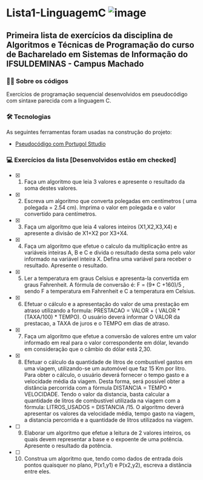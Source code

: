 # Lista1-LinguagemC ![image](https://img.shields.io/badge/C-00599C?style=for-the-badge&logo=c&logoColor=white)

## Primeira lista de exercícios da disciplina de Algoritmos e Técnicas de Programação do curso de Bacharelado em Sistemas de Informação do IFSULDEMINAS - Campus Machado

### 👨‍💻 Sobre os códigos
Exercícios de programação sequencial desenvolvidos em pseudocódigo com sintaxe parecida com a linguagem C.

### 🛠 Tecnologias

As seguintes ferramentas foram usadas na construção do projeto:

- [Pseudocódigo com Portugol Sttudio](http://lite.acad.univali.br/portugol/)

### 💻 Exercícios da lista [Desenvolvidos estão em checked]

- [x] 1.	Faça um algoritmo que leia 3 valores e apresente o resultado da soma destes valores. 
- [x] 2.	Escreva um algoritmo que converta polegadas em centímetros ( uma polegada = 2.54 cm). Imprima o valor em polegada e o valor convertido para centímetros.
- [x] 3.	Faça um algoritmo que leia 4 valores inteiros (X1,X2,X3,X4) e apresente a divisão de X1+X2 por X3+X4.
- [x] 4.	Faça um algoritmo que efetue o calculo da multiplicação entre as variáveis inteiras A, B e C e divida o resultado desta soma pelo valor informado na variável inteira X.  Defina uma variável para receber o resultado. Apresente o resultado. 
- [x] 5.	Ler a temperatura em graus Celsius e apresenta-la convertida em graus Fahrenheit. A fórmula de conversão é: F = (9* C +160)/5 , sendo F a temperatura em Fahrenheit e C a temperatura em Celsius. 
- [x] 6.	Efetuar o cálculo e a apresentação do valor de uma prestação em atraso utilizando a formula: PRESTACAO = VALOR + ( VALOR * (TAXA/100) * TEMPO).  O usuário deverá informar O VALOR da prestacao, a  TAXA de juros e o TEMPO em dias de atraso. 
- [x] 7.	Faça um algoritmo que efetue a conversão de valores entre um valor informado em real para o valor correspondente em dólar, levando em consideração que o câmbio do dólar está 2,30. 
- [x] 8.	Efetuar o cálculo da quantidade de litros de combustível gastos em uma viagem, utilizando-se um automóvel que faz 15 Km por litro. Para obter o cálculo, o usuário deverá fornecer o tempo gasto e a velocidade média da viagem. Desta forma, será possível obter a distância percorrida com a fórmula DISTANCIA = TEMPO * VELOCIDADE. Tendo o valor da distancia, basta calcular a quantidade de litros de combustível utilizada na viagem com a fórmula: LITROS_USADOS = DISTANCIA /15. O algoritmo deverá apresentar os valores da velocidade média, tempo gasto na viagem, a distancia percorrida e a quantidade de litros utilizados na viagem.
- [ ] 9.	Elaborar um algoritmo que efetue a leitura de 2 valores inteiros, os quais devem representar a base e o expoente de uma potência. Apresente o resultado da potência. 
- [ ] 10.	Construa um algoritmo que, tendo como dados de entrada dois pontos quaisquer no plano, P(x1,y1) e P(x2,y2), escreva a distância entre eles.  
